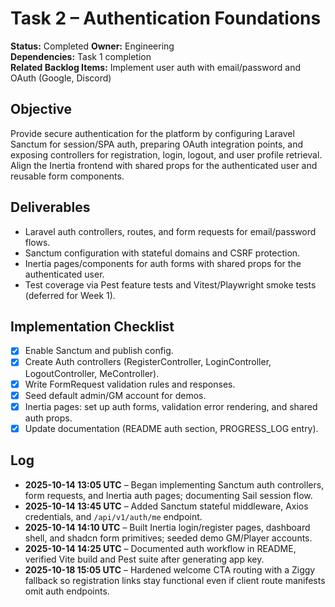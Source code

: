 # Task 2 – Authentication Foundations

**Status:** Completed
**Owner:** Engineering  
**Dependencies:** Task 1 completion  
**Related Backlog Items:** Implement user auth with email/password and OAuth (Google, Discord)

## Objective
Provide secure authentication for the platform by configuring Laravel Sanctum for session/SPA auth, preparing OAuth integration points, and exposing controllers for registration, login, logout, and user profile retrieval. Align the Inertia frontend with shared props for the authenticated user and reusable form components.

## Deliverables
- Laravel auth controllers, routes, and form requests for email/password flows.
- Sanctum configuration with stateful domains and CSRF protection.
- Inertia pages/components for auth forms with shared props for the authenticated user.
- Test coverage via Pest feature tests and Vitest/Playwright smoke tests (deferred for Week 1).

## Implementation Checklist
- [x] Enable Sanctum and publish config.
- [x] Create Auth controllers (RegisterController, LoginController, LogoutController, MeController).
- [x] Write FormRequest validation rules and responses.
- [x] Seed default admin/GM account for demos.
- [x] Inertia pages: set up auth forms, validation error rendering, and shared auth props.
- [x] Update documentation (README auth section, PROGRESS_LOG entry).

## Log
- **2025-10-14 13:05 UTC** – Began implementing Sanctum auth controllers, form requests, and Inertia auth pages; documenting Sail session flow.
- **2025-10-14 13:45 UTC** – Added Sanctum stateful middleware, Axios credentials, and `/api/v1/auth/me` endpoint.
- **2025-10-14 14:10 UTC** – Built Inertia login/register pages, dashboard shell, and shadcn form primitives; seeded demo GM/Player accounts.
- **2025-10-14 14:25 UTC** – Documented auth workflow in README, verified Vite build and Pest suite after generating app key.
- **2025-10-18 15:05 UTC** – Hardened welcome CTA routing with a Ziggy fallback so registration links stay functional even if client route manifests omit auth endpoints.
